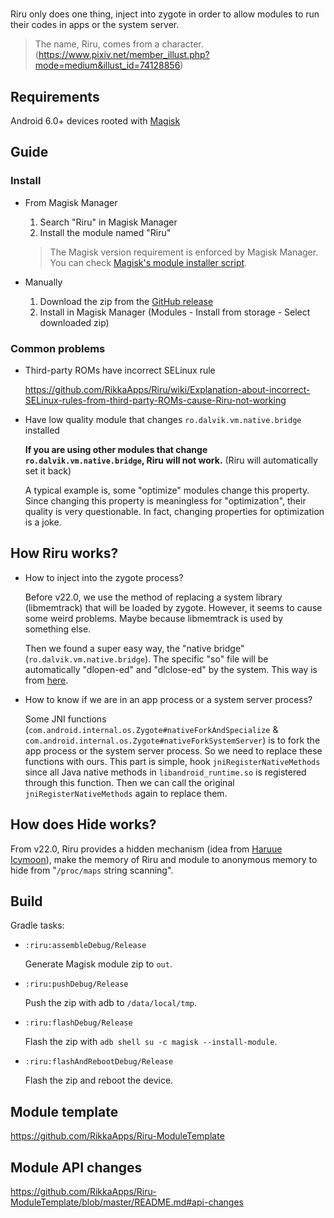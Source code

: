 # Riru only does one thing, inject into zygote in order to allow modules to run their codes in apps or the system server.> The name, Riru, comes from a character. (https://www.pixiv.net/member_illust.php?mode=medium&illust_id=74128856)## RequirementsAndroid 6.0+ devices rooted with [Magisk](https://github.com/topjohnwu/Magisk)## Guide### Install* From Magisk Manager  1. Search "Riru" in Magisk Manager  2. Install the module named "Riru"  > The Magisk version requirement is enforced by Magisk Manager. You can check [Magisk's module installer script](https://github.com/topjohnwu/Magisk/blob/master/scripts/module_installer.sh).* Manually  1. Download the zip from the [GitHub release](https://github.com/RikkaApps/Riru/releases)  2. Install in Magisk Manager (Modules - Install from storage - Select downloaded zip)### Common problems* Third-party ROMs have incorrect SELinux rule  <https://github.com/RikkaApps/Riru/wiki/Explanation-about-incorrect-SELinux-rules-from-third-party-ROMs-cause-Riru-not-working>* Have low quality module that changes `ro.dalvik.vm.native.bridge` installed  **If you are using other modules that change `ro.dalvik.vm.native.bridge`, Riru will not work.** (Riru will automatically set it back)  A typical example is, some "optimize" modules change this property. Since changing this property is meaningless for "optimization", their quality is very questionable. In fact, changing properties for optimization is a joke.## How Riru works?* How to inject into the zygote process?  Before v22.0, we use the method of replacing a system library (libmemtrack) that will be loaded by zygote. However, it seems to cause some weird problems. Maybe because libmemtrack is used by something else.  Then we found a super easy way, the "native bridge" (`ro.dalvik.vm.native.bridge`). The specific "so" file will be automatically "dlopen-ed" and "dlclose-ed" by the system. This way is from [here](https://github.com/canyie/NbInjection).* How to know if we are in an app process or a system server process?  Some JNI functions (`com.android.internal.os.Zygote#nativeForkAndSpecialize` & `com.android.internal.os.Zygote#nativeForkSystemServer`) is to fork the app process or the system server process.  So we need to replace these functions with ours. This part is simple, hook `jniRegisterNativeMethods` since all Java native methods in `libandroid_runtime.so` is registered through this function.  Then we can call the original `jniRegisterNativeMethods` again to replace them.  ## How does Hide works?From v22.0, Riru provides a hidden mechanism (idea from [Haruue Icymoon](https://github.com/haruue)), make the memory of Riru and module to anonymous memory to hide from "`/proc/maps` string scanning".## BuildGradle tasks:* `:riru:assembleDebug/Release`      Generate Magisk module zip to `out`.* `:riru:pushDebug/Release`      Push the zip with adb to `/data/local/tmp`.* `:riru:flashDebug/Release`      Flash the zip with `adb shell su -c magisk --install-module`.* `:riru:flashAndRebootDebug/Release`   Flash the zip and reboot the device.## Module templatehttps://github.com/RikkaApps/Riru-ModuleTemplate## Module API changeshttps://github.com/RikkaApps/Riru-ModuleTemplate/blob/master/README.md#api-changes